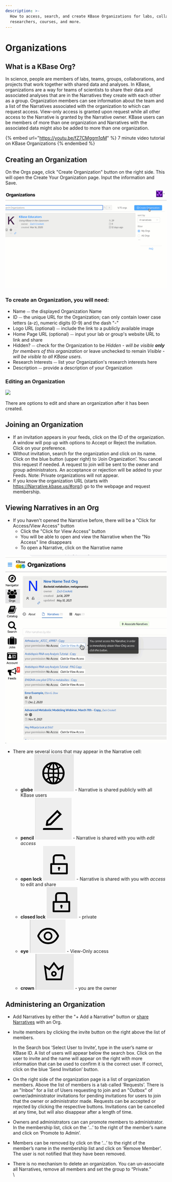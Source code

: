 ```yaml
---
description: >-
  How to access, search, and create KBase Organizations for labs, collaborating
  researchers, courses, and more.
---
```


# Organizations

## What is a KBase Org?&#x20;

In science, people are members of labs, teams, groups, collaborations, and projects that work together with shared data and analyses. In KBase, organizations are a way for teams of scientists to share their data and associated analyses that are in the Narratives they create with each other as a group. Organization members can see information about the team and a list of the Narratives associated with the organization to which can request access. View-only access is granted upon request while all other access to the Narrative is granted by the Narrative owner. KBase users can be members of more than one organization and Narratives with the associated data might also be added to more than one organization.&#x20;

{% embed url="https://youtu.be/fZ7CMggm1qM" %}
7 minute video tutorial on KBase Organizations
{% endembed %}

## Creating an Organization

On the Orgs page, click "Create Organization" button on the right side. This will open the Create Your Organization page. Input the information and Save.&#x20;

![](../../.gitbook/assets/createanorg.gif)

### To create an Organization, you will need:&#x20;

* Name ⏤ the displayed Organization Name
* ID ⏤ the unique URL for the Organization; can only contain lower case letters (a-z), numeric digits (0-9) and the dash "-"
* Logo URL (optional) ⏤ include the link to a publicly available image&#x20;
* Home Page URL (optional) ⏤ input your lab or group's website URL to link and share
* Hidden? ⏤ check for the Organization to be _Hidden - will be visible **only** for members of this organization_ or leave unchecked to remain _Visible - will be visible to all KBase users_.
* Research Interests ⏤ list your Organization's research interests here
* Description ⏤ provide a description of your Organization

### Editing an Organization

![](../../.gitbook/assets/editanorg\_updated.gif)

There are options to edit and share an organization after it has been created.&#x20;

## Joining an Organization

* If an invitation appears in your feeds, click on the ID of the organization. A window will pop up with options to Accept or Reject the invitation. Click on your preference.
* Without invitation, search for the organization and click on its name. Click on the blue button (upper right) to ‘Join Organization’. You cancel this request if needed. A request to join will be sent to the owner and group administrators. An acceptance or rejection will be added to your Feeds. Note: Private organizations will not appear.&#x20;
* If you know the organization URL (starts with https://Narrative.kbase.us/#org/) go to the webpage and request membership.

## Viewing Narratives in an Org

* If you haven't opened the Narrative before, there will be a "Click for Access/View Access" button
  * Click the "Click for View Access" button
  * You will be able to open and view the Narrative when the "No Access" line disappears
  * To open a Narrative, click on the Narrative name

![Access a Narrative by clicking the "Click for View Access" button to be able to view the Narrative. ](../../.gitbook/assets/ClickForViewAccess.gif)

* There are several icons that may appear in the Narrative cell:
  * **globe** <img src="../../.gitbook/assets/public.png" alt="" data-size="line"> - Narrative is shared publicly with all KBase users
  * **pencil** <img src="../../.gitbook/assets/editacces.png" alt="" data-size="line"> - Narrative is shared with you with _edit access_
  * **open lock** <img src="../../.gitbook/assets/openlock.png" alt="" data-size="line"> - Narrative is shared with you with _access_ to edit and share
  * **closed lock** <img src="../../.gitbook/assets/closedlock.png" alt="" data-size="line"> - private
  * **eye** <img src="../../.gitbook/assets/viewonly.png" alt="" data-size="line"> - View-Only access
  * **crown** <img src="../../.gitbook/assets/owner.png" alt="" data-size="line"> - you are the owner

## Administering an Organization

* Add Narratives by either the "+ Add a Narrative" button or [share Narratives](share.md#users-tab) with an Org.&#x20;
*   Invite members by clicking the invite button on the right above the list of members.

    In the Search box ‘Select User to Invite’, type in the user’s name or KBase ID. A list of users will appear below the search box. Click on the user to invite and the name will appear on the right with more information that can be used to confirm it is the correct user. If correct, click on the blue ‘Send Invitation’ button.&#x20;
* On the right side of the organization page is a list of organization members. Above the list of members is a tab called ‘Requests’. There is an "Inbox" for a list of Users requesting to join and an "Outbox" of owner/administrator invitations for pending invitations for users to join that the owner or administrator made. Requests can be accepted or rejected by clicking the respective buttons. Invitations can be cancelled at any time, but will also disappear after a length of time.&#x20;
* Owners and administrators can can promote members to administrator. In the membership list, click on the ‘...’ to the right of the member’s name and click on ‘Promote to Admin’.
* Members can be removed by click on the ‘...’ to the right of the member’s name in the membership list and click on ‘Remove Member’. The user is not notified that they have been removed.
* &#x20;There is no mechanism to delete an organization. You can un-associate all Narratives, remove all members and set the group to “Private.” \
  \




